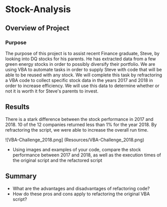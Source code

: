 # Stock-Analysis

## Overview of Project
### Purpose
  The purpose of this project is to assist recent Finance graduate, Steve, by looking into DQ stocks for his parents. He has extracted data from a few green energy stocks in order to possibly diversify their portfolio. We are using VBA to automate tasks in order to supply Steve with code that will be able to be reused with any stock. We will complete this task by refractoring a VBA code to collect specific stock data in the years 2017 and 2018 in order to increase efficiency. We will use this data to determine whether or not it is worth it for Steve's parents to invest.

## Results
  There is a stark difference between the stock performance in 2017 and 2018. 10 of the 12 companies returned less than 1% for the year 2018. By refractoring the script, we were able to increase the overall run time.
 
 ![VBA-Challenge_2018.png] (Resources/VBA-Challenge_2018.png)
  
  
- Using images and examples of your code, compare the stock performance between 2017 and 2018, as well as the execution times of the original script and the refactored script

## Summary
- What are the advantages and disadvantages of refactoring code?
- How do these pros and cons apply to refactoring the original VBA script?
